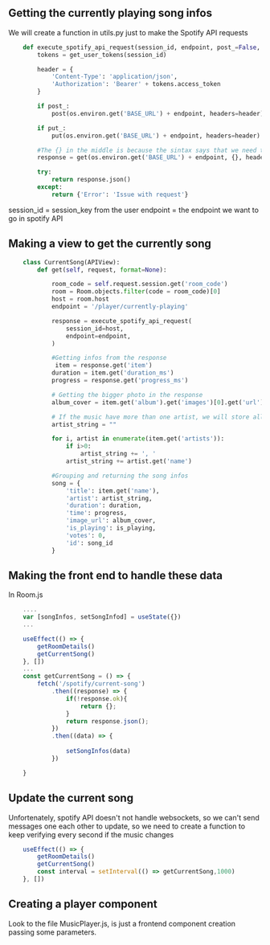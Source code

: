 ## Getting the currently playing song infos
We will create a function in utils.py just to make the Spotify API requests
```py
    def execute_spotify_api_request(session_id, endpoint, post_=False, put_=False):
        tokens = get_user_tokens(session_id) 

        header = {
            'Content-Type': 'application/json',
            'Authorization': 'Bearer' + tokens.access_token 
        }

        if post_:
            post(os.environ.get('BASE_URL') + endpoint, headers=header)

        if put_:
            put(os.environ.get('BASE_URL') + endpoint, headers=header)

        #The {} in the middle is because the sintax says that we need to send something in GET requests
        response = get(os.environ.get('BASE_URL') + endpoint, {}, headers=header)

        try:
            return response.json()
        except:
            return {'Error': 'Issue with request'} 
```
session_id = session_key from the user
endpoint = the endpoint we want to go in spotify API

## Making a view to get the currently song
```py
    class CurrentSong(APIView):
        def get(self, request, format=None):

            room_code = self.request.session.get('room_code')
            room = Room.objects.filter(code = room_code)[0]
            host = room.host
            endpoint = '/player/currently-playing'

            response = execute_spotify_api_request(
                session_id=host,
                endpoint=endpoint,
            )

            #Getting infos from the response
             item = response.get('item')
            duration = item.get('duration_ms')
            progress = response.get('progress_ms')

            # Getting the bigger photo in the response
            album_cover = item.get('album').get('images')[0].get('url')

            # If the music have more than one artist, we will store all the artist in a string
            artist_string = ""

            for i, artist in enumerate(item.get('artists')):
                if i>0:
                    artist_string += ', '
                artist_string += artist.get('name')

            #Grouping and returning the song infos
            song = {
                'title': item.get('name'),
                'artist': artist_string,
                'duration': duration,
                'time': progress,
                'image_url': album_cover,
                'is_playing': is_playing,
                'votes': 0,
                'id': song_id
            }
```

## Making the front end to handle these data
In Room.js
```js
    ....
    var [songInfos, setSongInfod] = useState({})
    ...

    useEffect(() => {
        getRoomDetails()
        getCurrentSong()
    }, [])
    ...
    const getCurrentSong = () => {
        fetch('/spotify/current-song')
            .then((response) => {
                if(!response.ok){
                    return {};
                }
                return response.json();
            })
            .then((data) => {
                
                setSongInfos(data)
            })

    }
```

## Update the current song
Unfortenately, spotify API doesn't not handle websockets, so we can't send messages one each other to update, so we need to create a function to keep verifying every second if the music changes
```js
    useEffect(() => {
        getRoomDetails()
        getCurrentSong()
        const interval = setInterval(() => getCurrentSong,1000)
    }, [])
```

## Creating a player component
Look to the file MusicPlayer.js, is just a frontend component creation passing some parameters.